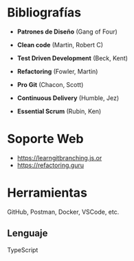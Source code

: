 # Bibliografías

-   **Patrones de Diseño** (Gang of Four)
-   **Clean code** (Martin, Robert C)

-   **Test Driven Development** (Beck, Kent)
-   **Refactoring** (Fowler, Martin)
-   **Pro Git** (Chacon, Scott)
-   **Continuous Delivery** (Humble, Jez)
-   **Essential Scrum** (Rubin, Ken)

# Soporte Web

-   https://learngitbranching.js.or
-   https://refactoring.guru

# Herramientas

GitHub, Postman, Docker, VSCode, etc.

## Lenguaje

TypeScript
